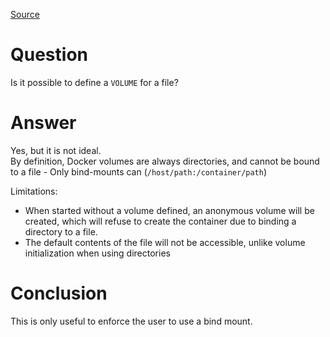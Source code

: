 [Source](https://discord.com/channels/460871933748183040/460871933748183042/1295666627144323072)
# Question
Is it possible to define a `VOLUME` for a file?

# Answer
Yes, but it is not ideal.<br>
By definition, Docker volumes are always directories, and cannot be bound to a file - Only bind-mounts can (`/host/path:/container/path`)

Limitations:
- When started without a volume defined, an anonymous volume will be created, which will refuse to create the container due to binding a directory to a file.
- The default contents of the file will not be accessible, unlike volume initialization when using directories

# Conclusion
This is only useful to enforce the user to use a bind mount.